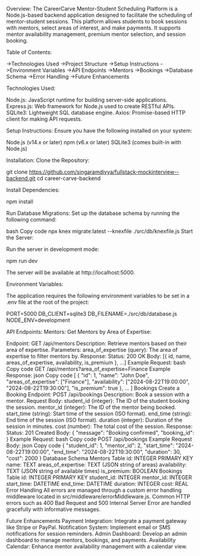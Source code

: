 Overview:
The CareerCarve Mentor-Student Scheduling Platform is a Node.js-based backend application designed to facilitate the scheduling of mentor-student sessions. This platform allows
students to book sessions with mentors, select areas of interest, and make payments. It supports mentor availability management, premium mentor selection, and session booking.

Table of Contents:

->Technologies Used
->Project Structure
->Setup Instructions
->Environment Variables
->API Endpoints
->Mentors
->Bookings
->Database Schema
->Error Handling
->Future Enhancements

Technologies Used:

Node.js: JavaScript runtime for building server-side applications.
Express.js: Web framework for Node.js used to create RESTful APIs.
SQLite3: Lightweight SQL database engine.
Axios: Promise-based HTTP client for making API requests.

Setup Instructions:
Ensure you have the following installed on your system:

Node.js (v14.x or later)
npm (v6.x or later)
SQLite3 (comes built-in with Node.js)

Installation:
Clone the Repository:

git clone https://github.com/singaramdivya/fullstack-mockinterview--backend.git
cd career-carve-backend

Install Dependencies:

npm install

Run Database Migrations:
Set up the database schema by running the following command:

bash
Copy code
npx knex migrate:latest --knexfile ./src/db/knexfile.js
Start the Server:

Run the server in development mode:

npm run dev

The server will be available at http://localhost:5000.

Environment Variables:

The application requires the following environment variables to be set in a .env file at the root of the project:

PORT=5000
DB_CLIENT=sqlite3
DB_FILENAME=./src/db/database.js
NODE_ENV=development

API Endpoints:
Mentors:
Get Mentors by Area of Expertise:

Endpoint: GET /api/mentors
Description: Retrieve mentors based on their area of expertise.
Parameters:
area_of_expertise (query): The area of expertise to filter mentors by.
Response:
Status: 200 OK
Body: [{ id, name, areas_of_expertise, availability, is_premium }, ...]
Example Request:
bash
Copy code
GET /api/mentors?area_of_expertise=Finance
Example Response:
json
Copy code
[
  {
    "id": 1,
    "name": "John Doe",
    "areas_of_expertise": ["Finance"],
    "availability": ["2024-08-22T19:00:00", "2024-08-22T19:30:00"],
    "is_premium": true
  },
  ...
]
Bookings
Create a Booking
Endpoint: POST /api/bookings
Description: Book a session with a mentor.
Request Body:
student_id (integer): The ID of the student booking the session.
mentor_id (integer): The ID of the mentor being booked.
start_time (string): Start time of the session (ISO format).
end_time (string): End time of the session (ISO format).
duration (integer): Duration of the session in minutes.
cost (number): The total cost of the session.
Response:
Status: 201 Created
Body: { "message": "Booking confirmed", "booking_id": <id> }
Example Request:
bash
Copy code
POST /api/bookings
Example Request Body:
json
Copy code
{
  "student_id": 1,
  "mentor_id": 2,
  "start_time": "2024-08-22T19:00:00",
  "end_time": "2024-08-22T19:30:00",
  "duration": 30,
  "cost": 2000
}
Database Schema
Mentors Table
id: INTEGER PRIMARY KEY
name: TEXT
areas_of_expertise: TEXT (JSON string of areas)
availability: TEXT (JSON string of available times)
is_premium: BOOLEAN
Bookings Table
id: INTEGER PRIMARY KEY
student_id: INTEGER
mentor_id: INTEGER
start_time: DATETIME
end_time: DATETIME
duration: INTEGER
cost: REAL
Error Handling
All errors are managed through a custom error handling middleware located in src/middleware/errorMiddleware.js. Common HTTP errors such as 400 Bad Request and 500 Internal Server Error are handled gracefully with informative messages.

Future Enhancements
Payment Integration: Integrate a payment gateway like Stripe or PayPal.
Notification System: Implement email or SMS notifications for session reminders.
Admin Dashboard: Develop an admin dashboard to manage mentors, bookings, and payments.
Availability Calendar: Enhance mentor availability management with a calendar view.
